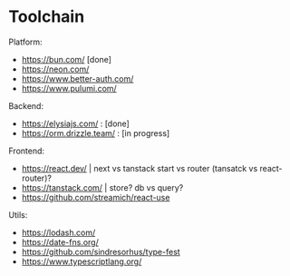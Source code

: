 # Toolchain

Platform:
- https://bun.com/ [done]
- https://neon.com/
- https://www.better-auth.com/
- https://www.pulumi.com/

Backend:
- https://elysiajs.com/ : [done]
- https://orm.drizzle.team/ : [in progress]

Frontend:
- https://react.dev/ | next vs tanstack start vs router (tansatck vs react-router)?
- https://tanstack.com/ | store? db vs query?
- https://github.com/streamich/react-use

Utils:
- https://lodash.com/
- https://date-fns.org/
- https://github.com/sindresorhus/type-fest
- https://www.typescriptlang.org/